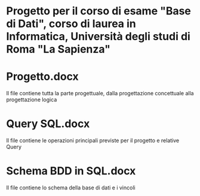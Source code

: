 # Progetto per il corso di esame "Base di Dati", corso di laurea in Informatica, Università degli studi di Roma "La Sapienza"

# Progetto.docx

Il file contiene tutta la parte progettuale, dalla progettazione concettuale alla progettazione logica

# Query SQL.docx

Il file contiene le operazioni principali previste per il progetto e relative Query

# Schema BDD in SQL.docx

Il file contiene lo schema della base di dati e i vincoli
